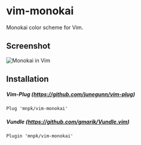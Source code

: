 # vim-monokai

Monokai color scheme for Vim.

## Screenshot

![Monokai in Vim](http://i.imgur.com/zuiElX2.png)

## Installation
##### Vim-Plug (https://github.com/junegunn/vim-plug)

```
Plug 'mnpk/vim-monokai'
```

##### Vundle (https://github.com/gmarik/Vundle.vim)

```
Plugin 'mnpk/vim-monokai'
```
